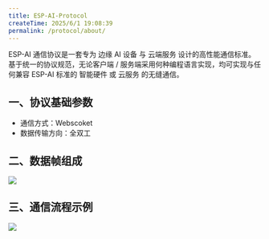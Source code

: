 ```yaml
---
title: ESP-AI-Protocol
createTime: 2025/6/1 19:08:39
permalink: /protocol/about/
---
```


ESP-AI 通信协议是一套专为 边缘 AI 设备 与 云端服务 设计的高性能通信标准。基于统一的协议规范，无论客户端 / 服务端采用何种编程语言实现，均可实现与任何兼容 ESP-AI 标准的 智能硬件 或 云服务 的无缝通信。

## 一、协议基础参数

- 通信方式：Webscoket
- 数据传输方向：全双工  

## 二、数据帧组成

<img src="/images/esp-ai-p/data.png"/>
 
## 三、通信流程示例

<img src="/images/esp-ai-p/ESP-AI-Protocol.jpg"/>


